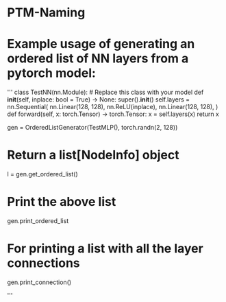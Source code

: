 # PTM-Naming
# Example usage of generating an ordered list of NN layers from a pytorch model:
'''
class TestNN(nn.Module):
    # Replace this class with your model
    def __init__(self, inplace: bool = True) -> None:
        super().__init__()
        self.layers = nn.Sequential(
            nn.Linear(128, 128),
            nn.ReLU(inplace),
            nn.Linear(128, 128),
        )
    def forward(self, x: torch.Tensor) -> torch.Tensor:
        x = self.layers(x)
        return x

gen = OrderedListGenerator(TestMLP(), torch.randn(2, 128))

# Return a list[NodeInfo] object
l = gen.get_ordered_list()

# Print the above list
gen.print_ordered_list

# For printing a list with all the layer connections
gen.print_connection()

'''